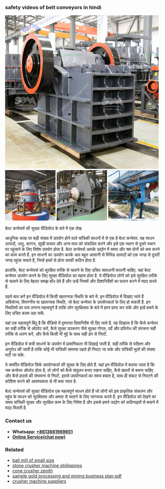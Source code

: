 <h3>safety videos of belt conveyors in hindi</h3><img src='1706754128.jpg' alt=''><p>बेल्ट कन्वेयर्स की सुरक्षा वीडियोज़ के बारे में एक लेख</p><p>आधुनिक सतह पर बड़ी संख्या में उपयोग होने वाले यांत्रिकी साधनों में से एक है बेल्ट कन्वेयर. यह साधन उत्पादों, धातु, कागज, सूखी फसल और अन्य माल को संकलित करने और इसे एक स्थान से दूसरे स्थान पर पहुंचाने के लिए विशेष उपयोग होता है. बेल्ट कन्वेयर्स आपके उद्योग में समय और श्रम दोनों को कम करने का काम करते हैं. इन साधनों का उपयोग करके आप बहुत आसानी से विभिन्न उत्पादों को एक जगह से दूसरी जगह पहुंचा सकते हैं, जिन्हें हाथों से ढोना काफी कठिन होता है.</p><p>हालांकि, बेल्ट कन्वेयर्स को सुरक्षित तरीके से चलाने के लिए उचित सावधानी बरतनी चाहिए. यहां बेल्ट कन्वेयर उपयोग करने के लिए सुरक्षा वीडियोज़ का महत्व होता है. ये वीडियोज़ लोगों को इसे सुरक्षित तरीके से चलाने के लिए बेहतर समझ बाँध देते हैं और उन्हें नियमों और दिशानिर्देशों का पालन करने में मदद करते हैं.</p><p>पहले बात करें इन वीडियोज़ में किसी खतरनाक स्थिति के बारे में. इन वीडियोज़ में दिखाए जाते हैं अवियोज्य, विपणनीय या खतरनाक स्थिति, जो बेल्ट कन्वेयर के उपयोगकर्ता के लिए हो सकती हैं. इन स्थितियों का पता लगाना महत्वपूर्ण है ताकि लोग सुरक्षितता के बारे में ज्ञान प्राप्त कर सकें और इन्हें बचने के लिए उचित कदम उठा सकें.</p><p>यहां एक महत्वपूर्ण बिंदु है कि वीडियो में दृश्यगत दिशानिर्देश भी दिए जाते हैं. यह दिखाता है कि कैसे कन्वेयर का सही तरीके से ऑपरेट करें, कैसे सुरक्षा उपकरण जैसे सुरक्षा गोगल, पर्दे और प्रतिरोध की संरचना सही तरीके से धारण करें, और कैसे किसी भी मुद्दे के साथ सही ढंग से निपटें.</p><p>इन वीडियोज़ में सभी साधनों के उपयोग में प्रामाणिकता भी दिखाई जाती है. सही तरीके से परीक्षण और अनुरोध की जाती है ताकि कोई भी यांत्रिकी समस्या पहले ही निपटा जा सके और यांत्रिकी भूलों की संख्या घटी जा सके.</p><p>ये समर्पित वीडियोज़ सिर्फ उपयोगकर्ता की सुरक्षा के लिए होते हैं. यहां इन वीडियोज़ में बताया जाता है कि जब कन्वेयर ऑपरेट होता है, तो लोगों को कैसे संतुलन बनाए रखना चाहिए, कैसे खतरों से बचना चाहिए और कैसे हादसे की संभावना से निपटें. इससे उपयोगकर्ता का समय बचता है, साथ ही संकट से निपटने की कोशिश करने की आवश्यकता से भी बचा जाता है.</p><p>बेल्ट कन्वेयर्स की सुरक्षा वीडियोज़ एक महत्वपूर्ण साधन होते हैं जो लोगों को इस प्राकृतिक संकलन और पहुंच के साधन को सुरक्षितता और क्षमता से चलाने के लिए जागरूक करते हैं. इन वीडियोज़ को देखने का समय यांत्रिकी सुरक्षा और सुरक्षित काम के लिए निवेश है और इससे हमारे उद्योग को कठिनाइयों से बचाने में मदद मिलती है.</p><h3>Contact us</h3><ul><li><strong>Whatsapp:&nbsp;<a href="https://wa.me/8613661969651">+8613661969651</a></strong></li><li><a href="https://swt.shibang-china.com/?git&amp;zhl&amp;safety videos of belt conveyors in hindi"><strong>Online Service(chat now)</strong></a></li></ul><h3>Related</h3><ul><li><a href='ball mill of small size.md'>ball mill of small size</a></li><li><a href='stone crusher machine philippines.md'>stone crusher machine philippines</a></li><li><a href='cone crusher zenith.md'>cone crusher zenith</a></li><li><a href='sample gold processing and mining business plan pdf.md'>sample gold processing and mining business plan pdf</a></li><li><a href='crusher machine suppliers.md'>crusher machine suppliers</a></li></ul>